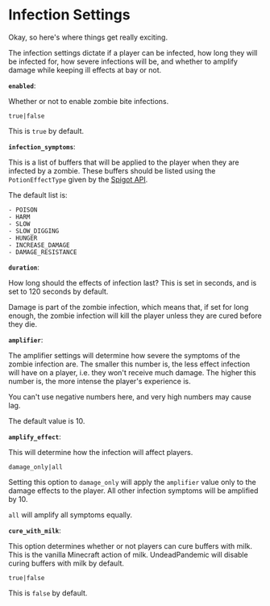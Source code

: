 # Infection Settings

Okay, so here's where things get really exciting.

The infection settings dictate if a player can be infected, how long they will be infected for, how severe infections will be, and whether to amplify damage while keeping ill effects at bay or not.

**`enabled`**:

Whether or not to enable zombie bite infections.

`true|false`

This is `true` by default.

**`infection_symptoms`**:

This is a list of buffers that will be applied to the player when they are infected by a zombie. These buffers should be listed using the `PotionEffectType` given by the [Spigot API](https://hub.spigotmc.org/javadocs/spigot/org/bukkit/potion/PotionEffectType.html).

The default list is:

```
- POISON
- HARM
- SLOW
- SLOW_DIGGING
- HUNGER
- INCREASE_DAMAGE
- DAMAGE_RESISTANCE
```

**`duration`**:

How long should the effects of infection last? This is set in seconds, and is set to 120 seconds by default.

Damage is part of the zombie infection, which means that, if set for long enough, the zombie infection will kill the player unless they are cured before they die.

**`amplifier`**:

The amplifier settings will determine how severe the symptoms of the zombie infection are. The smaller this number is, the less effect infection will have on a player, i.e. they won't receive much damage. The higher this number is, the more intense the player's experience is.

You can't use negative numbers here, and very high numbers may cause lag.

The default value is 10.

**`amplify_effect`**:

This will determine how the infection will affect players.

`damage_only|all`

Setting this option to `damage_only` will apply the `amplifier` value only to the damage effects to the player. All other infection symptoms will be amplified by 10.

`all` will amplify all symptoms equally.

**`cure_with_milk`**:

This option determines whether or not players can cure buffers with milk. This is the vanilla Minecraft action of milk. UndeadPandemic will disable curing buffers with milk by default.

`true|false`

This is `false` by default.
